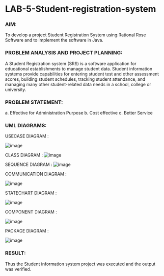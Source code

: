 # LAB-5-Student-registration-system
### AIM:
To develop a project Student Registration System using Rational Rose Software and to
implement the software in Java.
### PROBLEM ANALYSIS AND PROJECT PLANNING:
A Student Registration system (SRS) is a software application for educational
establishments to manage student data. Student information systems provide capabilities for
entering student test and other assessment scores, building student schedules, tracking student
attendance, and managing many other student-related data needs in a school, college or
university.
### PROBLEM STATEMENT:
a. Effective for Administration Purpose
b. Cost effective
c. Better Service
### UML DIAGRAMS:
USECASE DIAGRAM :

![image](https://github.com/user-attachments/assets/0b743cc0-fb39-4bff-aafa-8158598de263)

CLASS DIAGRAM :
![image](https://github.com/user-attachments/assets/64cd8b5c-541b-476c-a479-5c260cf35af2)


SEQUENCE DIAGRAM :
![image](https://github.com/user-attachments/assets/dd511e54-b0e8-4691-b8c7-7cf7009a808b)


COMMUNICATION DIAGRAM :


![image](https://github.com/user-attachments/assets/7cb1bea7-5f07-4c5b-ba6c-27e30b312334)


STATECHART DIAGRAM :

![image](https://github.com/user-attachments/assets/1031fa0e-50af-4701-a6cf-a7ef42af4086)


COMPONENT DIAGRAM :

![image](https://github.com/user-attachments/assets/82420047-8779-4333-864e-095671248f48)


PACKAGE DIAGRAM :

![image](https://github.com/user-attachments/assets/3f82a5ce-811e-47ce-a8f6-c733bf75c0e8)




### RESULT:
Thus the Student information system project was executed and the output was
verified.
